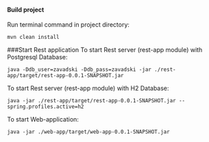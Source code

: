 #### Build project
Run terminal command in project directory:
```
mvn clean install
``` 

###Start Rest application
To start Rest server (rest-app module) with Postgresql Database:
```
java -Ddb_user=zavadski -Ddb_pass=zavadski -jar ./rest-app/target/rest-app-0.0.1-SNAPSHOT.jar
```
To start Rest server (rest-app module) with H2 Database:
```
java -jar ./rest-app/target/rest-app-0.0.1-SNAPSHOT.jar --spring.profiles.active=h2
```

To start Web-application:
```
java -jar ./web-app/target/web-app-0.0.1-SNAPSHOT.jar
```